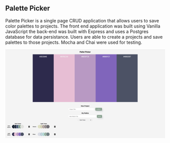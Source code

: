 ## Palette Picker

Palette Picker is a single page CRUD application that allows users to save color palettes to projects. The front end application was built using Vanilla JavaScript the back-end was built with Express and uses a Postgres database for data persistance. Users are able to create a projects and save palettes to those projects. Mocha and Chai were used for testing.

![Desktop View](public/images/screenshot.png)
